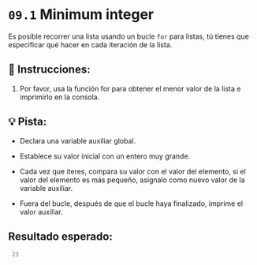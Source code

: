 # `09.1` Minimum integer

Es posible recorrer una lista usando un bucle `for` para listas, tú tienes que especificar qué hacer en cada iteración de la lista.

## 📝 Instrucciones:

1. Por favor, usa la función for para obtener el menor valor de la lista e imprimirlo en la consola.

## 💡 Pista:

* Declara una variable auxiliar global.

* Establece su valor inicial con un entero muy grande.

* Cada vez que iteres, compara su valor con el valor del elemento, si el valor del elemento es más pequeño, asígnalo como nuevo valor de la variable auxiliar.

* Fuera del bucle, después de que el bucle haya finalizado, imprime el valor auxiliar.

## Resultado esperado:

```py
 23
```
